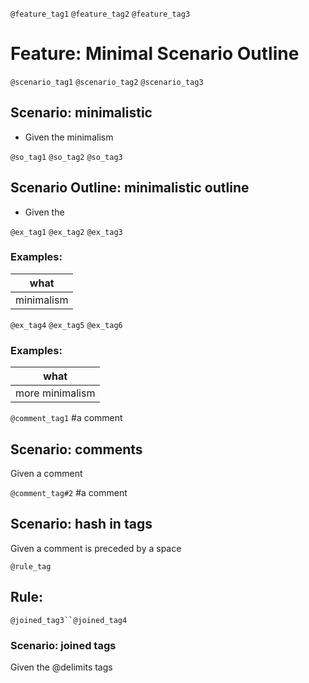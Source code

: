 `@feature_tag1` `@feature_tag2`
  `@feature_tag3`
# Feature: Minimal Scenario Outline

`@scenario_tag1` `@scenario_tag2`
  `@scenario_tag3`
## Scenario: minimalistic
* Given the minimalism

`@so_tag1`  `@so_tag2`
  `@so_tag3`
## Scenario Outline: minimalistic outline
* Given the <what>

`@ex_tag1` `@ex_tag2`
  `@ex_tag3`
### Examples:
  | what       |
  | ---------- |
  | minimalism |

`@ex_tag4` `@ex_tag5`
  `@ex_tag6`
### Examples:
  | what       |
  | ---------- |
  | more minimalism |

`@comment_tag1` #a comment
## Scenario: comments
  Given a comment

`@comment_tag#2` #a comment
## Scenario: hash in tags
  Given a comment is preceded by a space

`@rule_tag`
## Rule:

`@joined_tag3``@joined_tag4`
### Scenario: joined tags
  Given the @delimits tags
